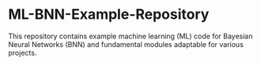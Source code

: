 # ML-BNN-Example-Repository
This repository contains example machine learning (ML) code for Bayesian Neural Networks (BNN) and fundamental modules adaptable for various projects.

